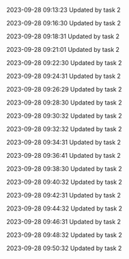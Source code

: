 
2023-09-28 09:13:23 Updated by task 2

2023-09-28 09:16:30 Updated by task 2

2023-09-28 09:18:31 Updated by task 2

2023-09-28 09:21:01 Updated by task 2

2023-09-28 09:22:30 Updated by task 2

2023-09-28 09:24:31 Updated by task 2

2023-09-28 09:26:29 Updated by task 2

2023-09-28 09:28:30 Updated by task 2

2023-09-28 09:30:32 Updated by task 2

2023-09-28 09:32:32 Updated by task 2

2023-09-28 09:34:31 Updated by task 2

2023-09-28 09:36:41 Updated by task 2

2023-09-28 09:38:30 Updated by task 2

2023-09-28 09:40:32 Updated by task 2

2023-09-28 09:42:31 Updated by task 2

2023-09-28 09:44:32 Updated by task 2

2023-09-28 09:46:31 Updated by task 2

2023-09-28 09:48:32 Updated by task 2

2023-09-28 09:50:32 Updated by task 2


